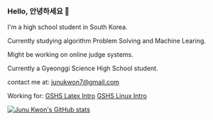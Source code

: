 ### Hello, 안녕하세요 👋

I'm a high school student in South Korea.

Currently studying algorithm Problem Solving and Machine Learing.

Might be working on online judge systems.

Currently a Gyeonggi Science High School student.

contact me at: junukwon7@gmail.com

Working for:
[GSHS Latex Intro](https://github.com/gshslatexintro)
[GSHS Linux Intro](https://github.com/gshslinuxintro)

[![Junu Kwon's GitHub stats](https://github-readme-stats.vercel.app/api?username=junukwon7)](https://github.com/junukwon7)
